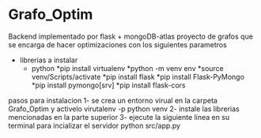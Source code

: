 # Grafo_Optim
Backend implementado por flask +  mongoDB-atlas
proyecto de grafos que se encarga de hacer optimizaciones con los siguientes parametros

- librerias a instalar
    - python
    *pip install virtualenv
    *python -m venv env
    *source venv/Scripts/activate
    *pip install flask
    *pip install Flask-PyMongo
    *pip install pymongo[srv]
    *pip install flask-cors

pasos para instalacion
1- se crea un entorno virual en la carpeta Grafo_Optim y activelo
    virutalenv -p python venv
2- instale las librerias mencionadas en la parte superior
3- ejecute la siguiente linea en su terminal para incializar el servidor 
    python src/app.py

